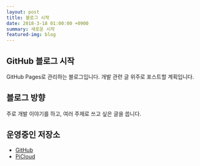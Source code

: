 ```yaml
---
layout: post
title: 블로그 시작
date: 2018-3-18 01:00:00 +0900
summary: 새로운 시작
featured-img: blog
---
```


## GitHub 블로그 시작
GitHub Pages로 관리하는 블로그입니다.
개발 관련 글 위주로 포스트할 계획입니다.

## 블로그 방향
주로 개발 이야기를 하고, 여러 주제로 쓰고 싶은 글을 씁니다.

## 운영중인 저장소
* [GitHub](https://github.com/potados99)
* [PiCloud](http://210.126.40.176)
